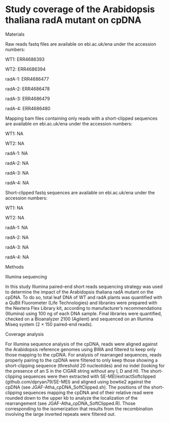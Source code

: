 # Study coverage of the Arabidopsis thaliana radA mutant on cpDNA

Materials

Raw reads fastq files are available on ebi.ac.uk/ena under the accession numbers:

WT1: ERR4686393

WT2: ERR4686394

radA-1: ERR4686477

radA-2: ERR4686478

radA-3: ERR4686479

radA-4: ERR4686480

Mapping bam files containing only reads with a short-clipped sequences are available on ebi.ac.uk/ena under the accession numbers:

WT1: NA

WT2: NA

radA-1: NA

radA-2: NA

radA-3: NA

radA-4: NA

Short-clipped fastq sequences are available on ebi.ac.uk/ena under the accession numbers:

WT1: NA

WT2: NA

radA-1: NA

radA-2: NA

radA-3: NA

radA-4: NA

Methods

Illumina sequencing

In this study Illumina paired-end short reads sequencing strategy was used to determine the impact of the Arabidopsis thaliana radA mutant on the cpDNA. To do so, total leaf DNA of WT and radA plants was quantified with a QuBit Fluorometer (Life Technologies) and libraries were prepared with the Nextera Flex Library kit, according to manufacturer’s recommendations (Illumina) using 100 ng of each DNA sample. Final libraries were quantified, checked on a Bioanalyzer 2100 (Agilent) and sequenced on an Illumina Miseq system (2 × 150 paired-end reads).

Coverage analysis

For Illumina sequence analysis of the cpDNA, reads were aligned against the Arabidopsis reference genomes using BWA and filtered to keep only those mapping to the cpDNA. For analysis of rearranged sequences, reads properly pairing to the cpDNA were filtered to only keep those showing a short-clipping sequence (threshold 20 nucleotides) and no indel (looking for the presence of an S in the CIGAR string without any I, D and H). The short-clipping sequences were then extracted with SE-MEI/extractSoftclipped (github.com/dpryan79/SE-MEI) and aligned using bowtie2 against the cpDNA (see JGAF-Atha_cpDNA_SoftClipped.sh). The positions of the short-clipping sequences mapping the cpDNA and of their relative read were rounded down to the upper kb to analyze the localization of the rearrangement (see JGAF-Atha_cpDNA_SoftClipped.R). Those corresponding to the isomerization that results from the recombination involving the large inverted repeats were filtered out.
